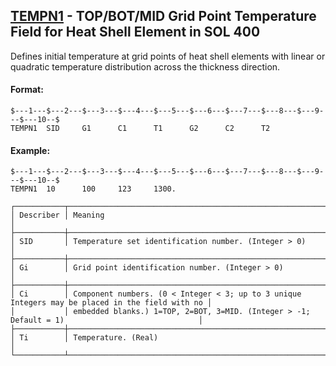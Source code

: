 ## [TEMPN1](https://help.hexagonmi.com/bundle/MSC_Nastran_2022.4/page/Nastran_Combined_Book/qrg/bulktuv/TOC.TEMPN1.xhtml) - TOP/BOT/MID Grid Point Temperature Field for Heat Shell Element in SOL 400

Defines initial temperature at grid points of heat shell elements with linear or quadratic temperature distribution across the thickness direction.

#### Format:

```nastran
$---1---$---2---$---3---$---4---$---5---$---6---$---7---$---8---$---9---$---10--$
TEMPN1  SID     G1      C1      T1      G2      C2      T2                      
```
#### Example:

```nastran
$---1---$---2---$---3---$---4---$---5---$---6---$---7---$---8---$---9---$---10--$
TEMPN1  10      100     123     1300.                                           
```
```text
┌───────────┬─────────────────────────────────────────────────────────────────────────────────────────────────┐
│ Describer │ Meaning                                                                                         │
├───────────┼─────────────────────────────────────────────────────────────────────────────────────────────────┤
│ SID       │ Temperature set identification number. (Integer > 0)                                            │
├───────────┼─────────────────────────────────────────────────────────────────────────────────────────────────┤
│ Gi        │ Grid point identification number. (Integer > 0)                                                 │
├───────────┼─────────────────────────────────────────────────────────────────────────────────────────────────┤
│ Ci        │ Component numbers. (0 < Integer < 3; up to 3 unique Integers may be placed in the field with no │
│           │ embedded blanks.) 1=TOP, 2=BOT, 3=MID. (Integer > -1; Default = 1)                              │
├───────────┼─────────────────────────────────────────────────────────────────────────────────────────────────┤
│ Ti        │ Temperature. (Real)                                                                             │
└───────────┴─────────────────────────────────────────────────────────────────────────────────────────────────┘
```
